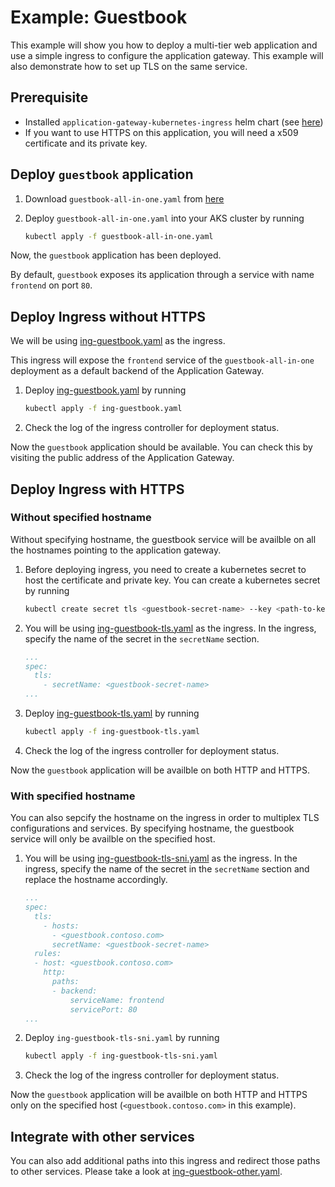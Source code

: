# Example: Guestbook

This example will show you how to deploy a multi-tier web application and use a simple ingress to configure the application gateway. 
This example will also demonstrate how to set up TLS on the same service.

## Prerequisite

- Installed `application-gateway-kubernetes-ingress` helm chart (see [here](install))
- If you want to use HTTPS on this application, you will need a x509 certificate and its private key.

## Deploy `guestbook` application

1. Download `guestbook-all-in-one.yaml` from [here](https://raw.githubusercontent.com/kubernetes/examples/master/guestbook/all-in-one/guestbook-all-in-one.yaml)
2. Deploy `guestbook-all-in-one.yaml` into your AKS cluster by running

    ```bash
    kubectl apply -f guestbook-all-in-one.yaml
    ```

Now, the `guestbook` application has been deployed.

By default, `guestbook` exposes its application through a service with name `frontend` on port `80`.

## Deploy Ingress without HTTPS

We will be using [ing-guestbook.yaml](example/guestbook/ing-guestbook.yaml) as the ingress.

This ingress will expose the `frontend` service of the `guestbook-all-in-one` deployment
as a default backend of the Application Gateway.

1. Deploy [ing-guestbook.yaml](example/guestbook/ing-guestbook.yaml) by running

    ```bash
    kubectl apply -f ing-guestbook.yaml
    ```

2. Check the log of the ingress controller for deployment status.

Now the `guestbook` application should be available. You can check this by visiting the
public address of the Application Gateway.

## Deploy Ingress with HTTPS

### Without specified hostname

Without specifying hostname, the guestbook service will be availble on all the hostnames pointing to the application gateway.

1. Before deploying ingress, you need to create a kubernetes secret to host the certificate and private key.
    You can create a kubernetes secret by running

    ```bash
    kubectl create secret tls <guestbook-secret-name> --key <path-to-key> --cert <path-to-cert>
    ```

2. You will be using [ing-guestbook-tls.yaml](example/guestbook/ing-guestbook-tls.yaml) as the ingress. In the ingress,
    specify the name of the secret in the `secretName` section.

    ```yaml
    ...
    spec:
      tls:
        - secretName: <guestbook-secret-name>
    ...
    ```

3. Deploy [ing-guestbook-tls.yaml](example/guestbook/ing-guestbook-tls.yaml) by running

    ```bash
    kubectl apply -f ing-guestbook-tls.yaml
    ```

4. Check the log of the ingress controller for deployment status.

Now the `guestbook` application will be availble on both HTTP and HTTPS.

### With specified hostname

You can also sepcify the hostname on the ingress in order to multiplex TLS configurations and services.
By specifying hostname, the guestbook service will only be availble on the specified host.

1. You will be using [ing-guestbook-tls-sni.yaml](example/guestbook/ing-guestbook-tls-sni.yaml) as the ingress.
    In the ingress, specify the name of the secret in the `secretName` section and replace the hostname accordingly.

    ```yaml
    ...
    spec:
      tls:
        - hosts:
          - <guestbook.contoso.com>
          secretName: <guestbook-secret-name>
      rules:
      - host: <guestbook.contoso.com>
        http:
          paths:
          - backend:
              serviceName: frontend
              servicePort: 80
    ...
    ```

2. Deploy `ing-guestbook-tls-sni.yaml` by running

    ```bash
    kubectl apply -f ing-guestbook-tls-sni.yaml
    ```

3. Check the log of the ingress controller for deployment status.

Now the `guestbook` application will be availble on both HTTP and HTTPS only on the specified host (`<guestbook.contoso.com>` in this example).

## Integrate with other services

You can also add additional paths into this ingress and redirect those paths to other services.
Please take a look at [ing-guestbook-other.yaml](example/guestbook/ing-guestbook-other.yaml).
